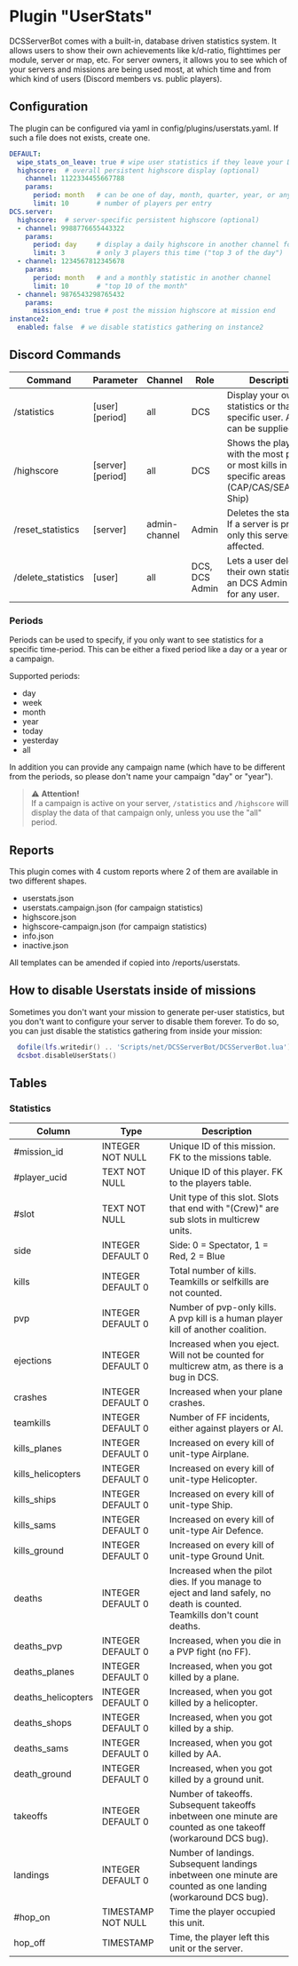 # Plugin "UserStats"
DCSServerBot comes with a built-in, database driven statistics system. It allows users to show their own 
achievements like k/d-ratio, flighttimes per module, server or map, etc. For server owners, it allows you to see which 
of your servers and missions are being used most, at which time and from which kind of users (Discord members vs. 
public players).

## Configuration
The plugin can be configured via yaml in config/plugins/userstats.yaml. If such a file does not exists, create one.

```yaml
DEFAULT:
  wipe_stats_on_leave: true # wipe user statistics if they leave your Discord server (default: true)
  highscore:  # overall persistent highscore display (optional)
    channel: 1122334455667788
    params:
      period: month   # can be one of day, month, quarter, year, or any campaign name
      limit: 10       # number of players per entry
DCS.server:
  highscore:  # server-specific persistent highscore (optional)
  - channel: 9988776655443322
    params:
      period: day     # display a daily highscore in another channel for this server
      limit: 3        # only 3 players this time ("top 3 of the day")
  - channel: 1234567812345678
    params:
      period: month   # and a monthly statistic in another channel
      limit: 10       # "top 10 of the month"
  - channel: 9876543298765432
    params:
      mission_end: true # post the mission highscore at mission end
instance2:
  enabled: false  # we disable statistics gathering on instance2
```

## Discord Commands

| Command             | Parameter         | Channel       | Role           | Description                                                                                         |
|---------------------|-------------------|---------------|----------------|-----------------------------------------------------------------------------------------------------|
| /statistics         | [user] [period]   | all           | DCS            | Display your own statistics or that of a specific user. A period can be supplied.                   |
| /highscore          | [server] [period] | all           | DCS            | Shows the players with the most playtime or most kills in specific areas (CAP/CAS/SEAD/Anti-Ship)   |
| /reset_statistics   | [server]          | admin-channel | Admin          | Deletes the statistics. If a server is provided, only this server is affected.                      |
| /delete_statistics  | [user]            | all           | DCS, DCS Admin | Lets a user delete their own statistics, or an DCS Admin do it for any user.                        |

### Periods
Periods can be used to specify, if you only want to see statistics for a specific time-period.
This can be either a fixed period like a day or a year or a campaign.

Supported periods:
- day
- week
- month
- year
- today
- yesterday
- all

In addition you can provide any campaign name (which have to be different from the periods, so please don't name your
campaign "day" or "year").

> ⚠️ **Attention!**<br/>
> If a campaign is active on your server, `/statistics` and `/highscore` will display the data of that campaign only, 
> unless you use the "all" period.

## Reports
This plugin comes with 4 custom reports where 2 of them are available in two different shapes.
* userstats.json
* userstats.campaign.json (for campaign statistics)
* highscore.json
* highscore-campaign.json (for campaign statistics)
* info.json
* inactive.json

All templates can be amended if copied into /reports/userstats.

## How to disable Userstats inside of missions
Sometimes you don't want your mission to generate per-user statistics, but you don't want to configure your server to 
disable them forever. To do so, you can just disable the statistics gathering from inside your mission:
```lua
  dofile(lfs.writedir() .. 'Scripts/net/DCSServerBot/DCSServerBot.lua')
  dcsbot.disableUserStats()
```

## Tables
### Statistics
| Column             | Type                | Description                                                                                                                   |
|--------------------|---------------------|-------------------------------------------------------------------------------------------------------------------------------|
| #mission_id        | INTEGER NOT NULL    | Unique ID of this mission. FK to the missions table.                                                                          |
| #player_ucid       | TEXT NOT NULL       | Unique ID of this player. FK to the players table.                                                                            |
| #slot              | TEXT NOT NULL       | Unit type of this slot. Slots that end with "(Crew)" are sub slots in multicrew units.                                        |
| side               | INTEGER DEFAULT 0   | Side: 0 = Spectator, 1 = Red, 2 = Blue                                                                                        |
| kills              | INTEGER DEFAULT 0   | Total number of kills. Teamkills or selfkills are not counted.                                                                |
| pvp                | INTEGER DEFAULT 0   | Number of pvp-only kills. A pvp kill is a human player kill of another coalition.                                             |
| ejections          | INTEGER DEFAULT 0   | Increased when you eject. Will not be counted for multicrew atm, as there is a bug in DCS.                                    |
| crashes            | INTEGER DEFAULT 0   | Increased when your plane crashes.                                                                                            |
| teamkills          | INTEGER DEFAULT 0   | Number of FF incidents, either against players or AI.                                                                         |
| kills_planes       | INTEGER DEFAULT 0   | Increased on every kill of unit-type Airplane.                                                                                |
| kills_helicopters  | INTEGER DEFAULT 0   | Increased on every kill of unit-type Helicopter.                                                                              |
| kills_ships        | INTEGER DEFAULT 0   | Increased on every kill of unit-type Ship.                                                                                    |
| kills_sams         | INTEGER DEFAULT 0   | Increased on every kill of unit-type Air Defence.                                                                             |
| kills_ground       | INTEGER DEFAULT 0   | Increased on every kill of unit-type Ground Unit.                                                                             |
| deaths             | INTEGER DEFAULT 0   | Increased when the pilot dies. If you manage to eject and land safely, no death is counted.<br/>Teamkills don't count deaths. |
| deaths_pvp         | INTEGER DEFAULT 0   | Increased, when you die in a PVP fight (no FF).                                                                               |
| deaths_planes      | INTEGER DEFAULT 0   | Increased, when you got killed by a plane.                                                                                    |
| deaths_helicopters | INTEGER DEFAULT 0   | Increased, when you got killed by a helicopter.                                                                               |
| deaths_shops       | INTEGER DEFAULT 0   | Increased, when you got killed by a ship.                                                                                     |
| deaths_sams        | INTEGER DEFAULT 0   | Increased, when you got killed by AA.                                                                                         |
| death_ground       | INTEGER DEFAULT 0   | Increased, when you got killed by a ground unit.                                                                              |
| takeoffs           | INTEGER DEFAULT 0   | Number of takeoffs. Subsequent takeoffs inbetween one minute are counted as one takeoff (workaround DCS bug).                 |
| landings           | INTEGER DEFAULT 0   | Number of landings. Subsequent landings inbetween one minute are counted as one landing (workaround DCS bug).                 |
| #hop_on            | TIMESTAMP NOT NULL  | Time the player occupied this unit.                                                                                           |
| hop_off            | TIMESTAMP           | Time, the player left this unit or the server.                                                                                |
